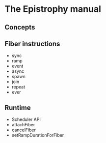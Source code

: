 # The Epistrophy manual

## Concepts

## Fiber instructions

* sync
* ramp
* event
* async
* spawn
* join
* repeat
* ever

## Runtime

* Scheduler API
* attachFiber
* cancelFiber
* setRampDurationForFiber
